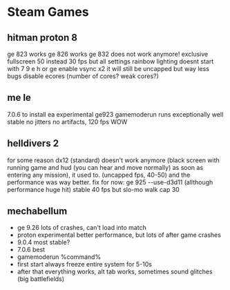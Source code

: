 # Steam Games

## hitman proton 8
ge 823 works
ge 826 works
ge 832 does not work anymore!
exclusive fullscreen 50 instead 30 fps
but all settings rainbow lighting
doesnt start with 7 9 e h or ge
enable vsync x2 it will still be uncapped but way less bugs
disable ecores (number of cores? weak cores?)

## me le
7.0.6 to install ea
experimental
ge923
gamemoderun
runs exceptionally well stable no jitters no artifacts, 120 fps WOW

## helldivers 2
for some reason dx12 (standard) doesn't work anymore (black screen with running game and hud (you can hear and move normally) as soon as entering any mission), it used to. (uncapped fps, 40-50) and the performance was way better.
fix for now: ge 925
--use-d3d11 (allthough performance huge hit)
stable 40 fps but slo-mo walk
cap 30

## mechabellum
- ge 9.26 lots of crashes, can't load into match
- proton experimental better performance, but lots of after game crashes
- 9.0.4 most stable?
- 7.0.6 best
- gamemoderun %command%
- first start always freeze entire system for 5-10s
- after that everything works, alt tab works, sometimes sound glitches (big battlefields)
